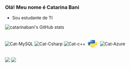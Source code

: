 ### Olá! Meu nome é Catarina Bani

- Sou estudante de TI

![catarinabani's GitHub stats](https://github-readme-stats.vercel.app/api?username=catarinabani&show_icons=true)


<div style="display: inline_block"><br>
  <img align="center" alt="Cat-MySQL" height="30" width="40"
src="https://cdn.jsdelivr.net/gh/devicons/devicon/icons/mysql/mysql-plain-wordmark.svg">
   <img align="center" alt="Cat-Csharp" height="30" width="40"
src="https://cdn.jsdelivr.net/gh/devicons/devicon/icons/csharp/csharp-original.svg">
  <img align="center" alt="Cat-c++" height="30" width="40" 
src="https://cdn.jsdelivr.net/gh/devicons/devicon/icons/cplusplus/cplusplus-original.svg">
  <img align="center" alt="Cat-Python" height="30" width="40" src="https://raw.githubusercontent.com/devicons/devicon/master/icons/python/python-original.svg">
  <img align="center" alt="Cat-Azure" height="30" width="40" 
src="https://cdn.jsdelivr.net/gh/devicons/devicon/icons/azure/azure-original.svg">
</div>

##

<div> 
  <a href = "mailto:catarinabani@gmail.com"><img src="https://img.shields.io/badge/-Gmail-%23333?style=for-the-badge&logo=gmail&logoColor=white" target="_blank"></a>
  <a href="https://www.linkedin.com/in/catarina-bani-aa3832271/" target="_blank"><img src="https://img.shields.io/badge/-LinkedIn-%230077B5?style=for-the-badge&logo=linkedin&logoColor=white" target="_blank"></a> 
  
</div>

           
          


